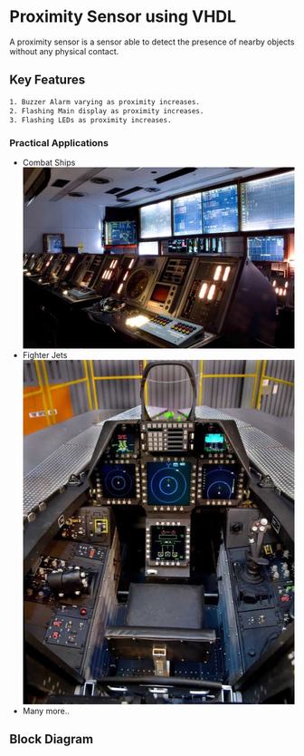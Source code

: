 # Proximity Sensor using VHDL

A proximity sensor is a sensor able to detect the presence of nearby objects without any physical contact.

## Key Features
```
1. Buzzer Alarm varying as proximity increases.
2. Flashing Main display as proximity increases.
3. Flashing LEDs as proximity increases. 
```

### Practical Applications

- Combat Ships
![Ship](/mdimages/ship.jpg)
- Fighter Jets
![Jet](/mdimages/jet.jpg)
- Many more..


## Block Diagram 

